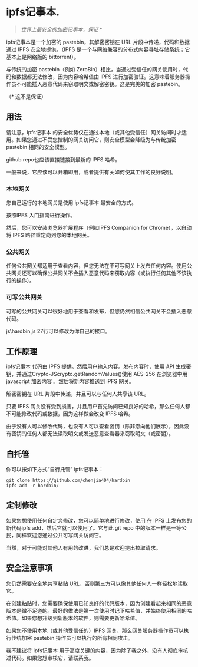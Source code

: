 # ipfs记事本.

> *世界上最安全的加密记事本，保证* *

ipfs记事本是一个加密的 pastebin，其解密密钥在 URL 片段中传递，代码和数据通过 IPFS 安全地提供。（IPFS 是一个与网络兼容的分布式内容寻址存储系统；它基本上是网络版的 bittorrent）。

与传统的加密 pastebin（例如 ZeroBin）相比，当通过受信任的网关使用时，代码和数据都无法修改，因为内容哈希值由 IPFS 进行加密验证。这意味着服务器操作员不可能插入恶意代码来窃取明文或解密密钥。这是完美的加密 pastebin。

（* 这不是保证）

## 用法

请注意，ipfs记事本 的安全优势仅在通过本地（或其他受信任）网关访问时才适用。如果您通过不受您控制的网关访问它，则安全模型会降级为与传统加密 pastebin 相同的安全模型。

github repo也应该直接链接到最新的 IPFS 哈希。

一般来说，它应该可以开箱即用，或者提供有关如何使其工作的良好说明。

### 本地网关

您自己运行的本地网关是使用 ipfs记事本 最安全的方式。

按照IPFS 入门指南进行操作。

然后，您可以安装浏览器扩展程序（例如IPFS Companion for Chrome），以自动将 IPFS 路径重定向到您的本地网关。

### 公共网关

任何公共网关都适用于查看内容，但您无法在不可写网关上发布任何内容。使用公共网关还可以确保公共网关不会插入恶意代码来窃取内容（或执行任何其他不该执行的操作）。

### 可写公共网关

可写的公共网关可以很好地用于查看和发布，但您仍然相信公共网关不会插入恶意代码。

js\hardbin.js 27行可以修改为你自己的接口。

## 工作原理

ipfs记事本 代码由 IPFS 提供。然后用户输入内容。发布内容时，使用 API 生成密钥，并通过Crypto-JScrypto.getRandomValues()使用 AES-256 在浏览器中用 javascript 加密内容 。然后将新内容推送到 IPFS 网关。

解密密钥在 URL 片段中传递，并且可以与任何人共享该 URL。

只要 IPFS 网关没有受到损害，并且用户首先访问已知良好的哈希，那么任何人都不可能修改代码或数据，因为这样做会改变 IPFS 哈希。

由于没有人可以修改代码，也没有人可以查看密钥（除非您向他们展示），因此没有密钥的任何人都无法读取明文或发送恶意查看器来窃取明文（或密钥）。

## 自托管

你可以按如下方式“自行托管” ipfs记事本：

    git clone https://github.com/chenjia404/hardbin
    ipfs add -r hardbin/

## 定制修改

如果您想使用任何自定义修改，您可以简单地进行修改，使用 在 IPFS 上发布您的新代码ipfs add，然后它就可以使用了。它与此 git repo 中的版本一样是一等公民，同样欢迎您通过公共可写网关访问它。

当然，对于可能对其他人有用的改进，我们总是欢迎提出拉取请求。

## 安全注意事项

您仍然需要安全地共享粘贴 URL，否则第三方可以像其他任何人一样轻松地读取它。

在创建粘贴时，您需要确保使用已知良好的代码版本，因为创建看起来相同的恶意版本是微不足道的。最好的做法是第一次使用时记下哈希值，并始终使用相同的哈希值。如果您想升级到新版本的软件，则需要更新哈希值。

如果您不使用本地（或其他受信任的）IPFS 网关，那么网关服务器操作员可以执行传统加密 pastebin 操作员可以执行的所有相同攻击。

我不建议将 ipfs记事本 用于高度关键的内容，因为除了我之外，没有人彻底审核过代码。如果您想审核它，请联系我。
